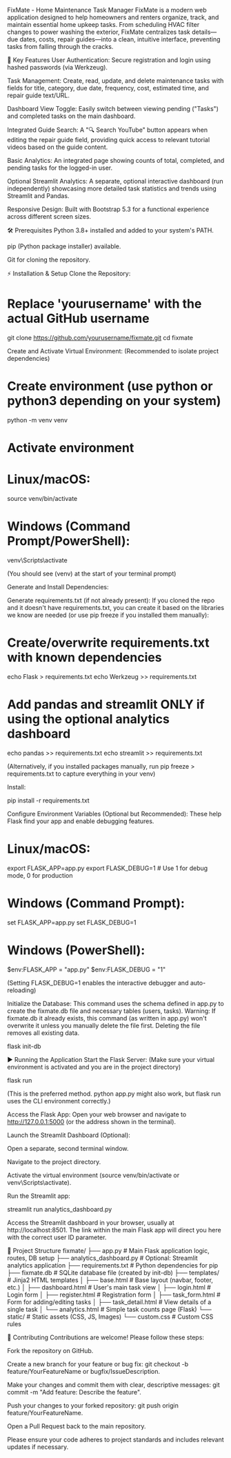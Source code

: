 FixMate - Home Maintenance Task Manager
FixMate is a modern web application designed to help homeowners and renters organize, track, and maintain essential home upkeep tasks. From scheduling HVAC filter changes to power washing the exterior, FixMate centralizes task details—due dates, costs, repair guides—into a clean, intuitive interface, preventing tasks from falling through the cracks.

🚀 Key Features
User Authentication: Secure registration and login using hashed passwords (via Werkzeug).

Task Management: Create, read, update, and delete maintenance tasks with fields for title, category, due date, frequency, cost, estimated time, and repair guide text/URL.

Dashboard View Toggle: Easily switch between viewing pending ("Tasks") and completed tasks on the main dashboard.

Integrated Guide Search: A "🔍 Search YouTube" button appears when editing the repair guide field, providing quick access to relevant tutorial videos based on the guide content.

Basic Analytics: An integrated page showing counts of total, completed, and pending tasks for the logged-in user.

Optional Streamlit Analytics: A separate, optional interactive dashboard (run independently) showcasing more detailed task statistics and trends using Streamlit and Pandas.

Responsive Design: Built with Bootstrap 5.3 for a functional experience across different screen sizes.

🛠️ Prerequisites
Python 3.8+ installed and added to your system's PATH.

pip (Python package installer) available.

Git for cloning the repository.

⚡ Installation & Setup
Clone the Repository:

# Replace 'yourusername' with the actual GitHub username
git clone https://github.com/yourusername/fixmate.git
cd fixmate

Create and Activate Virtual Environment:
(Recommended to isolate project dependencies)

# Create environment (use python or python3 depending on your system)
python -m venv venv

# Activate environment
# Linux/macOS:
source venv/bin/activate
# Windows (Command Prompt/PowerShell):
venv\Scripts\activate

(You should see (venv) at the start of your terminal prompt)

Generate and Install Dependencies:

Generate requirements.txt (if not already present): If you cloned the repo and it doesn't have requirements.txt, you can create it based on the libraries we know are needed (or use pip freeze if you installed them manually):

# Create/overwrite requirements.txt with known dependencies
echo Flask > requirements.txt
echo Werkzeug >> requirements.txt
# Add pandas and streamlit ONLY if using the optional analytics dashboard
echo pandas >> requirements.txt
echo streamlit >> requirements.txt

(Alternatively, if you installed packages manually, run pip freeze > requirements.txt to capture everything in your venv)

Install:

pip install -r requirements.txt

Configure Environment Variables (Optional but Recommended):
These help Flask find your app and enable debugging features.

# Linux/macOS:
export FLASK_APP=app.py
export FLASK_DEBUG=1 # Use 1 for debug mode, 0 for production

# Windows (Command Prompt):
set FLASK_APP=app.py
set FLASK_DEBUG=1

# Windows (PowerShell):
$env:FLASK_APP = "app.py"
$env:FLASK_DEBUG = "1"

(Setting FLASK_DEBUG=1 enables the interactive debugger and auto-reloading)

Initialize the Database:
This command uses the schema defined in app.py to create the fixmate.db file and necessary tables (users, tasks).
Warning: If fixmate.db it already exists, this command (as written in app.py) won't overwrite it unless you manually delete the file first. Deleting the file removes all existing data.

flask init-db

▶️ Running the Application
Start the Flask Server:
(Make sure your virtual environment is activated and you are in the project directory)

flask run

(This is the preferred method. python app.py might also work, but flask run uses the CLI environment correctly.)

Access the Flask App:
Open your web browser and navigate to http://127.0.0.1:5000 (or the address shown in the terminal).

Launch the Streamlit Dashboard (Optional):

Open a separate, second terminal window.

Navigate to the project directory.

Activate the virtual environment (source venv/bin/activate or venv\Scripts\activate).

Run the Streamlit app:

streamlit run analytics_dashboard.py

Access the Streamlit dashboard in your browser, usually at http://localhost:8501. The link within the main Flask app will direct you here with the correct user ID parameter.

📁 Project Structure
fixmate/
├── app.py                  # Main Flask application logic, routes, DB setup
├── analytics_dashboard.py  # Optional: Streamlit analytics application
├── requirements.txt        # Python dependencies for pip
├── fixmate.db              # SQLite database file (created by init-db)
├── templates/              # Jinja2 HTML templates
│   ├── base.html           # Base layout (navbar, footer, etc.)
│   ├── dashboard.html      # User's main task view
│   ├── login.html          # Login form
│   ├── register.html       # Registration form
│   ├── task_form.html      # Form for adding/editing tasks
│   ├── task_detail.html    # View details of a single task
│   └── analytics.html      # Simple task counts page (Flask)
└── static/                 # Static assets (CSS, JS, Images)
    └── custom.css          # Custom CSS rules

🤝 Contributing
Contributions are welcome! Please follow these steps:

Fork the repository on GitHub.

Create a new branch for your feature or bug fix: git checkout -b feature/YourFeatureName or bugfix/IssueDescription.

Make your changes and commit them with clear, descriptive messages: git commit -m "Add feature: Describe the feature".

Push your changes to your forked repository: git push origin feature/YourFeatureName.

Open a Pull Request back to the main repository.

Please ensure your code adheres to project standards and includes relevant updates if necessary.